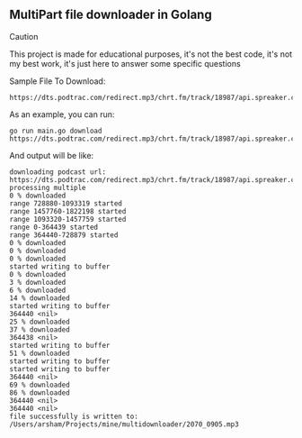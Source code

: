 ## MultiPart file downloader in Golang

> [!CAUTION]
> This project is made for educational purposes, it's not the best code, it's not my best work, it's just here to answer some specific questions

Sample File To Download:
```
https://dts.podtrac.com/redirect.mp3/chrt.fm/track/18987/api.spreaker.com/download/episode/56636674/2070_0905.mp3
```

As an example, you can run:
```
go run main.go download https://dts.podtrac.com/redirect.mp3/chrt.fm/track/18987/api.spreaker.com/download/episode/56636674/2070_0905.mp3
```

And output will be like:
```
downloading podcast url: https://dts.podtrac.com/redirect.mp3/chrt.fm/track/18987/api.spreaker.com/download/episode/56636674/2070_0905.mp3
processing multiple
0 % downloaded
range 728880-1093319 started
range 1457760-1822198 started
range 1093320-1457759 started
range 0-364439 started
range 364440-728879 started
0 % downloaded
0 % downloaded
0 % downloaded
started writing to buffer
0 % downloaded
3 % downloaded
6 % downloaded
14 % downloaded
started writing to buffer
364440 <nil>
25 % downloaded
37 % downloaded
364438 <nil>
started writing to buffer
51 % downloaded
started writing to buffer
started writing to buffer
364440 <nil>
69 % downloaded
86 % downloaded
364440 <nil>
364440 <nil>
file successfully is written to: /Users/arsham/Projects/mine/multidownloader/2070_0905.mp3
```
